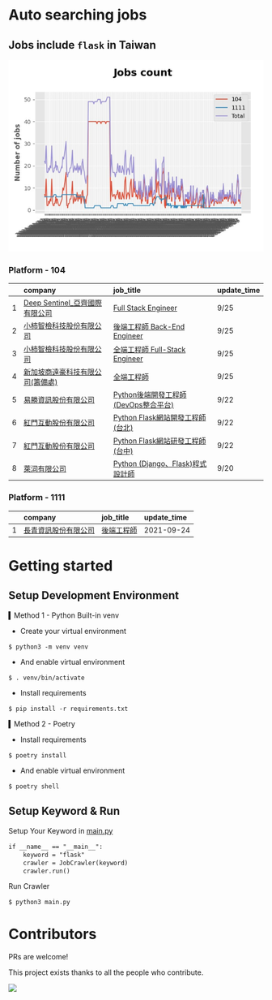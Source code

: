 # Auto searching jobs

## Jobs include `flask` in Taiwan 

 ![image](./doc/plot_img.jpg)


### Platform - 104


|    | company                                                                                     | job_title                                                                                   | update_time   |
|---:|:--------------------------------------------------------------------------------------------|:--------------------------------------------------------------------------------------------|:--------------|
|  1 | [Deep Sentinel_亞齊國際有限公司](https://www.104.com.tw/company/1a2x6blbly?jobsource=jolist_c_date) | [Full Stack Engineer](https://www.104.com.tw/job/7e67z?jobsource=jolist_c_date)             | 9/25          |
|  2 | [小柿智檢科技股份有限公司](https://www.104.com.tw/company/1a2x6bl77l?jobsource=jolist_c_date)           | [後端工程師 Back-End Engineer](https://www.104.com.tw/job/71bmd?jobsource=jolist_c_date)         | 9/25          |
|  3 | [小柿智檢科技股份有限公司](https://www.104.com.tw/company/1a2x6bl77l?jobsource=jolist_c_date)           | [全端工程師 Full-Stack Engineer](https://www.104.com.tw/job/71bmz?jobsource=jolist_c_date)       | 9/25          |
|  4 | [新加坡商遠豪科技有限公司(籌備處)](https://www.104.com.tw/company/1a2x6blrab?jobsource=jolist_c_date)      | [全端工程師](https://www.104.com.tw/job/7e64n?jobsource=jolist_c_date)                           | 9/25          |
|  5 | [易勝資訊股份有限公司](https://www.104.com.tw/company/1a2x6bj8og?jobsource=jolist_a_relevance)        | [Python後端開發工程師(DevOps整合平台)](https://www.104.com.tw/job/7asvo?jobsource=jolist_a_relevance)  | 9/22          |
|  6 | [紅門互動股份有限公司](https://www.104.com.tw/company/oh4m67k?jobsource=jolist_a_relevance)           | [Python Flask網站開發工程師(台北)](https://www.104.com.tw/job/6xtfl?jobsource=jolist_a_relevance)    | 9/22          |
|  7 | [紅門互動股份有限公司](https://www.104.com.tw/company/oh4m67k?jobsource=jolist_a_relevance)           | [Python Flask網站研發工程師(台中)](https://www.104.com.tw/job/6kf9h?jobsource=jolist_a_relevance)    | 9/22          |
|  8 | [萊泀有限公司](https://www.104.com.tw/company/1a2x6blg3t?jobsource=jolist_a_relevance)            | [Python (Django、Flask)程式設計師](https://www.104.com.tw/job/7cs5e?jobsource=jolist_a_relevance) | 9/20          |

### Platform - 1111


|    | company                                              | job_title                                      | update_time   |
|---:|:-----------------------------------------------------|:-----------------------------------------------|:--------------|
|  1 | [長青資訊股份有限公司](https://www.1111.com.tw/corp/71694811/) | [後端工程師](https://www.1111.com.tw/job/85012186/) | 2021-09-24    |



# Getting started
## Setup Development Environment
▍Method 1 - Python Built-in venv

- Create your virtual environment
```
$ python3 -m venv venv
```
- And enable virtual environment
```
$ . venv/bin/activate
```
- Install requirements
```
$ pip install -r requirements.txt 
```

▍Method 2 - Poetry
- Install requirements
```
$ poetry install
```
- And enable virtual environment
```
$ poetry shell
```

## Setup Keyword & Run

Setup Your Keyword in [main.py](./main.py#L88)
```
if __name__ == "__main__":
    keyword = "flask"
    crawler = JobCrawler(keyword)
    crawler.run()
```

Run Crawler
```
$ python3 main.py
```

# Contributors
PRs are welcome!

This project exists thanks to all the people who contribute.

<a href="https://github.com/hsuanchi/auto-search-flask-job/graphs/contributors">
  <img src="https://contrib.rocks/image?repo=hsuanchi/auto-search-flask-job"/>
</a>
